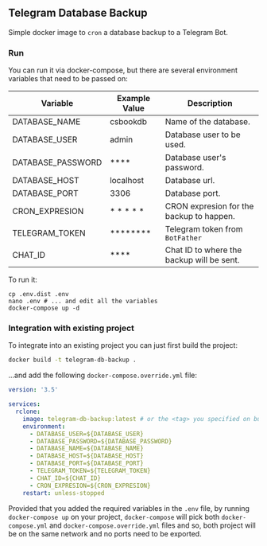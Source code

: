 ## Telegram Database Backup
Simple docker image to `cron` a database backup to a Telegram Bot.


### Run
You can run it via docker-compose, but there are several environment variables that need to be passed on:

| Variable | Example Value | Description |
|--------- | ------------- | ----------- |
| DATABASE_NAME | csbookdb | Name of the database. |
| DATABASE_USER | admin | Database user to be used. |
| DATABASE_PASSWORD | **** | Database user's password. |
| DATABASE_HOST | localhost | Database url. |
| DATABASE_PORT | 3306 | Database port. |
| CRON_EXPRESION | * * * * * | CRON expresion for the backup to happen. |
| TELEGRAM_TOKEN | ******** | Telegram token from `BotFather` |
| CHAT_ID | **** | Chat ID to where the backup will be sent. |

To run it:

```shell
cp .env.dist .env
nano .env # ... and edit all the variables
docker-compose up -d
```

### Integration with existing project
To integrate into an existing project you can just first build the project:
```bash
docker build -t telegram-db-backup .
```
...and add the following `docker-compose.override.yml` file:
```yaml
version: '3.5'

services:
  rclone:
    image: telegram-db-backup:latest # or the <tag> you specified on build...
    environment:
      - DATABASE_USER=${DATABASE_USER}
      - DATABASE_PASSWORD=${DATABASE_PASSWORD}
      - DATABASE_NAME=${DATABASE_NAME}
      - DATABASE_HOST=${DATABASE_HOST}
      - DATABASE_PORT=${DATABASE_PORT}
      - TELEGRAM_TOKEN=${TELEGRAM_TOKEN}
      - CHAT_ID=${CHAT_ID}
      - CRON_EXPRESION=${CRON_EXPRESION}
    restart: unless-stopped
```
Provided that you added the required variables in the `.env` file, by running `docker-compose up` on your project, `docker-compose` will pick both `docker-compose.yml` and `docker-compose.override.yml` files and so, both project will be on the same network and no ports need to be exported.
